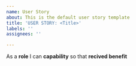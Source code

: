 ```yaml
---
name: User Story
about: This is the default user story template
title: 'USER STORY: <Title>'
labels: ''
assignees: ''

---
```


As a **role** I can **capability** so that **recived benefit**
